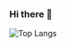 ### Hi there 👋
![Top Langs](https://github-readme-stats.vercel.app/api/top-langs/?username=m-tantan&hide_progress=true&theme=tokyonight)
<!--
**m-tantan/m-tantan** is a ✨ _special_ ✨ repository because its `README.md` (this file) appears on your GitHub profile.

Here are some ideas to get you started:

- 🔭 I’m currently working on ...
- 🌱 I’m currently learning ...
- 👯 I’m looking to collaborate on ...
- 🤔 I’m looking for help with ...
- 💬 Ask me about ...
- 📫 How to reach me: ...
- 😄 Pronouns: ...
- ⚡ Fun fact: ...
-->
